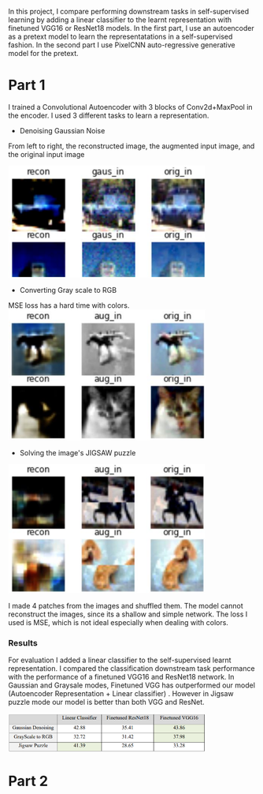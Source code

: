 In this project, I compare performing downstream tasks in self-supervised learning by adding a linear classifier to the learnt representation with finetuned VGG16 or ResNet18 models. In the first part, I use an autoencoder as a pretext model to learn the representatations in a self-supervised fashion. In the second part I use PixelCNN auto-regressive generative model for the pretext.

# Part 1 

I trained a Convolutional Autoencoder with 3 blocks of Conv2d+MaxPool in the encoder. I used 3 different tasks to learn a representation.

- Denoising Gaussian Noise

From left to right, the reconstructed image, the augmented input image, and the original input image

<img src="imgs/1.png" data-canonical-src="imgs/1.png" width="400" />

- Converting Gray scale to RGB

MSE loss has a hard time with colors.
<img src="imgs/2.png" data-canonical-src="imgs/2.png" width="400" />

- Solving the image's JIGSAW puzzle

<img src="imgs/3.png" data-canonical-src="imgs/3.png" width="400" />

I made 4 patches from the images and shuffled them. The model cannot reconstruct the images, since its a shallow and simple network.
The loss I used is MSE, which is not ideal especially when dealing with colors.

### Results

For evaluation I added a linear classifier to the self-supervised learnt representation. I compared the classification downstream task performance with the performance of a finetuned VGG16 and ResNet18 network.
In Gaussian and Graysale modes, Finetuned VGG has outperformed our model (Autoencoder Representation + Linear classifier)
. However in Jigsaw puzzle mode our model is better than both VGG and ResNet.

<img src="imgs/table.png" data-canonical-src="imgs/table.png" width="400" />


# Part 2
